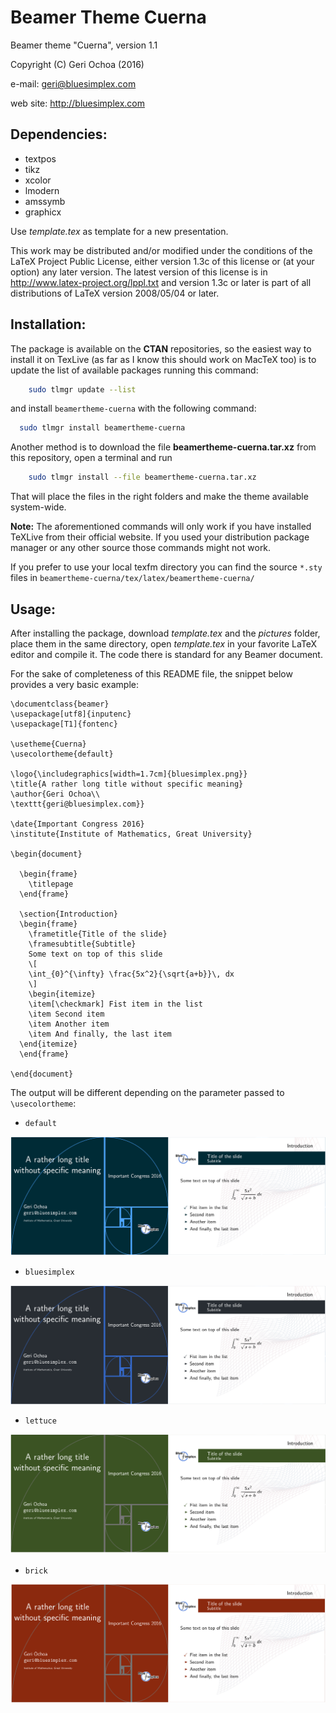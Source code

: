 Beamer Theme Cuerna
===================

Beamer theme "Cuerna", version 1.1

Copyright (C) Geri Ochoa  (2016)

e-mail: geri@bluesimplex.com

web site: http://bluesimplex.com

Dependencies:
-------------

   - textpos
   - tikz
   - xcolor
   - lmodern
   - amssymb
   - graphicx

Use *template.tex* as template for a new presentation.

This work may be distributed and/or modified under the conditions of the LaTeX
Project Public License, either version 1.3c of this license or (at your option)
any later version. The latest version of this license is in
http://www.latex-project.org/lppl.txt and version 1.3c or later is part of all
distributions of LaTeX version 2008/05/04 or later.

Installation:
-------------
The package is available on the **CTAN** repositories, so the easiest way to
install it on TexLive (as far as I know this should work on MacTeX too) is to
update the list of available packages running this command:

```bash
	sudo tlmgr update --list 
```

and install `beamertheme-cuerna` with the following command:

```bash
  sudo tlmgr install beamertheme-cuerna
```

Another method is to download the file **beamertheme-cuerna.tar.xz** from this
repository, open a terminal and run

```bash
	sudo tlmgr install --file beamertheme-cuerna.tar.xz 
```

That will place the files in the right folders and make the theme available
system-wide.

**Note:** The aforementioned commands will only work if you have installed
TeXLive from their official website. If you used your distribution package
manager or any other source those commands might not work.

If you prefer to use your local texfm directory you can find the source `*.sty`
files in `beamertheme-cuerna/tex/latex/beamertheme-cuerna/`



Usage:
------
After installing the package, download *template.tex* and the *pictures*
folder, place them in the same directory, open *template.tex* in your favorite
LaTeX editor and compile it. The code there is standard for any Beamer
document.

For the sake of completeness of this README file, the snippet below provides a
very basic example:

```TeX
\documentclass{beamer}
\usepackage[utf8]{inputenc}
\usepackage[T1]{fontenc}

\usetheme{Cuerna}
\usecolortheme{default}

\logo{\includegraphics[width=1.7cm]{bluesimplex.png}}
\title{A rather long title without specific meaning}
\author{Geri Ochoa\\
\texttt{geri@bluesimplex.com}}

\date{Important Congress 2016}
\institute{Institute of Mathematics, Great University}

\begin{document}

  \begin{frame}
    \titlepage
  \end{frame}

  \section{Introduction}
  \begin{frame}
    \frametitle{Title of the slide}
    \framesubtitle{Subtitle}
    Some text on top of this slide
    \[
    \int_{0}^{\infty} \frac{5x^2}{\sqrt{a+b}}\, dx
    \]
    \begin{itemize}
    \item[\checkmark] Fist item in the list
    \item Second item
    \item Another item
    \item And finally, the last item
  \end{itemize}
  \end{frame}

\end{document}
```

The output will be different depending on the parameter passed to
`\usecolortheme`:

- `default`

![default](https://github.com/geriom/beamercuerna/blob/master/img/default.png
"Default Colour Theme")

- `bluesimplex`

![bluesimplex](https://github.com/geriom/beamercuerna/blob/master/img/bluesimplex.png
"Bluesimplex Colour Theme")

- `lettuce`

![lettuce](https://github.com/geriom/beamercuerna/blob/master/img/lettuce.png
"Lettuce Colour Theme")

- `brick`

![brick](https://github.com/geriom/beamercuerna/blob/master/img/brick.png
"Brick Colour Theme")
